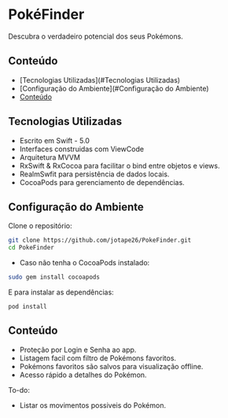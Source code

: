 # PokéFinder

Descubra o verdadeiro potencial dos seus Pokémons.

## Conteúdo

- [Tecnologias Utilizadas](#Tecnologias Utilizadas)
- [Configuração do Ambiente](#Configuração do Ambiente)
- [Conteúdo](#Conteúdo)

## Tecnologias Utilizadas

- Escrito em Swift - 5.0
- Interfaces construidas com ViewCode
- Arquitetura MVVM
- RxSwift & RxCocoa para facilitar o bind entre objetos e views.
- RealmSwfit para persistência de dados locais.
- CocoaPods para gerenciamento de dependências.

## Configuração do Ambiente

Clone o repositório:

```sh
git clone https://github.com/jotape26/PokeFinder.git
cd PokeFinder
```

- Caso não tenha o CocoaPods instalado:

```sh
sudo gem install cocoapods
```

E para instalar as dependências:

```
pod install
```

## Conteúdo

- Proteção por Login e Senha ao app.
- Listagem facil com filtro de Pokémons favoritos.
- Pokémons favoritos são salvos para visualização offline.
- Acesso rápido a detalhes do Pokémon.

To-do:

- Listar os movimentos possiveis do Pokémon.
